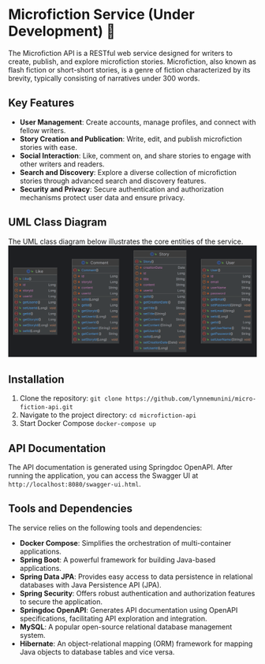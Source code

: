 # Microfiction Service (Under Development) 🚧

The Microfiction API is a RESTful web service designed for writers to create, publish, and explore microfiction stories. Microfiction, also known as flash fiction or short-short stories, is a genre of fiction characterized by its brevity, typically consisting of narratives under 300 words.

## Key Features

- **User Management**: Create accounts, manage profiles, and connect with fellow writers.
- **Story Creation and Publication**: Write, edit, and publish microfiction stories with ease.
- **Social Interaction**: Like, comment on, and share stories to engage with other writers and readers.
- **Search and Discovery**: Explore a diverse collection of microfiction stories through advanced search and discovery features.
- **Security and Privacy**: Secure authentication and authorization mechanisms protect user data and ensure privacy.

## UML Class Diagram
The UML class diagram below illustrates the core entities of the service.
<img src="uml.png"/>

## Installation

1. Clone the repository: `git clone https://github.com/lynnemunini/micro-fiction-api.git`
2. Navigate to the project directory: `cd microfiction-api`
3. Start Docker Compose `docker-compose up`

## API Documentation

The API documentation is generated using Springdoc OpenAPI. After running the application, you can access the Swagger UI at `http://localhost:8080/swagger-ui.html`.

## Tools and Dependencies

The service relies on the following tools and dependencies:

- **Docker Compose**: Simplifies the orchestration of multi-container applications.
- **Spring Boot**: A powerful framework for building Java-based applications.
- **Spring Data JPA**: Provides easy access to data persistence in relational databases with Java Persistence API (JPA).
- **Spring Security**: Offers robust authentication and authorization features to secure the application.
- **Springdoc OpenAPI**: Generates API documentation using OpenAPI specifications, facilitating API exploration and integration.
- **MySQL**: A popular open-source relational database management system.
- **Hibernate**: An object-relational mapping (ORM) framework for mapping Java objects to database tables and vice versa.
